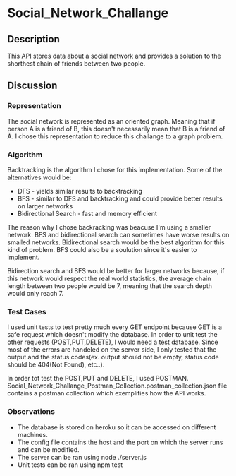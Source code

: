 # Social_Network_Challange
 
## Description
This API stores data about a social network and provides a solution to the shorthest chain of friends between two people.
 
## Discussion

### Representation
The social network is represented as an oriented graph. Meaning that if person A is a friend of B, this doesn't necessarily mean that B is a friend of A.
I chose this representation to reduce this challange to a graph problem.

### Algorithm
Backtracking is the algorithm I chose for this implementation. 
Some of the alternatives would be:
<ul>
  <li>DFS - yields similar results to backtracking</li>
  <li>BFS - similar to DFS and backtracking and could provide better results on larger networks</li>
  <li>Bidirectional Search - fast and memory efficient</li>
</ul>

The reason why I chose backracking was beacuse I'm using a smaller network. BFS and bidirectional search can sometimes have worse results on smalled networks. Bidirectional search would be the best algorithm for this kind of problem. BFS could also be a soulution since it's easier to implement. 

Bidirection search and BFS would be better for larger networks because, if this network would respect the real world statistics, the average chain length between two people would be 7, meaning that the search depth would only reach 7.

### Test Cases
I used unit tests to test pretty much every GET endpoint because GET is a safe request which doesn't modify the database. In order to unit test the other requests (POST,PUT,DELETE), I would need a test database.
Since most of the errors are handeled on the server side, I only tested that the output and the status codes(ex. output should not be empty, status code should be 404(Not Found), etc..).

In order tot test the POST,PUT and DELETE, I used POSTMAN. Social_Network_Challange_Postman_Collection.postman_collection.json file contains a postman collection which exemplifies how the API works.


### Observations
<ul>
 <li>The database is stored on heroku so it can be accessed on different machines.</li>
 <li>The config file contains the host and the port on which the server runs and can be modified.</li>
 <li>The server can be ran using node ./server.js</li>
 <li>Unit tests can be ran using npm test</li>
</ul>
